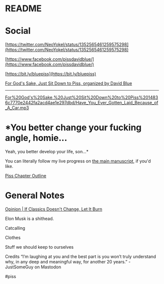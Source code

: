 # README
# Social
[https://twitter.com/NeoYokel/status/1352565461259575298](https://twitter.com/NeoYokel/status/1352565461259575298)

[https://www.facebook.com/pissdavidblue/](https://www.facebook.com/pissdavidblue/)

[https://bit.ly/bluepiss](https://bit.ly/bluepiss)

[For God's Sake, Just Sit Down to Piss, organized by David Blue](http://gofundme.com/f/sit-down-to-piss)

- - - -

[For%20God's%20Sake,%20Just%20Sit%20Down%20to%20Piss%2014836c7770e2442fa2acd4ae1e297dbd/Have_You_Ever_Gotten_Laid_Because_of_A_Car.mp3](For%20God's%20Sake,%20Just%20Sit%20Down%20to%20Piss%2014836c7770e2442fa2acd4ae1e297dbd/Have_You_Ever_Gotten_Laid_Because_of_A_Car.mp3)

# *You better change your fucking angle, homie...
Yeah, you better develop your life, son...*

You can literally follow my live progress on [the main manuscript](https://eileenlong-my.sharepoint.com/:w:/g/personal/david_eileenlonglcsw_com/EX8LNxS3dtpHisjBIUvv-WcBRR0WigNk94H0VUPDY5-WXg?e=bcEmRD), if you'd like.

[Piss Chapter Outline](For%20God's%20Sake,%20Just%20Sit%20Down%20to%20Piss%2014836c7770e2442fa2acd4ae1e297dbd/Piss%20Chapter%20Outline%206760e510615448f19ac02a00daec0796.csv)

# General Notes
[Opinion | If Classics Doesn't Change, Let It Burn](https://www.chronicle.com/article/if-classics-doesnt-change-let-it-burn)

Elon Musk is a shithead.

Catcalling

Clothes

Stuff we should keep to ourselves

Credits “I’m laughing at you and the best part is you won’t truly understand why, in any deep and meaningful way, for another 20 years.” - JustSomeGuy on Mastodon

#piss